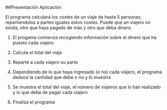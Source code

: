 ##Presentación Aplicación

El programa calculará los costes de un viaje de hasta 5 personas, repartiendolos a partes iguales estos costes. Puede que un viajero no exista, otro que haya pagado de más y otro que deba dinero.

1. El progama comienza recogiendo información sobre el dinero que ha puesto cada viajero

2. Calcula el total del viaje

3. Reparte a cada viajero su parte

4. Dependiendo de lo que haya ingresado (o no) cada viajero, el programa deduce la cantidad que debe o no y lo muestra

5. Se muestra el total del viaje, el número de viajeros que lo han realizado y lo que debe de pagar cada viajero

6. Finaliza el programa
